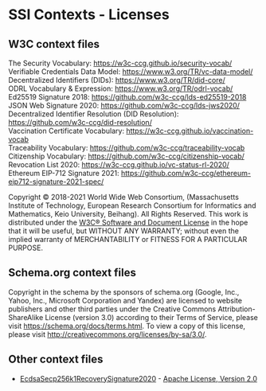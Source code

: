 # SSI Contexts - Licenses

## W3C context files

The Security Vocabulary: https://w3c-ccg.github.io/security-vocab/  
Verifiable Credentials Data Model: https://www.w3.org/TR/vc-data-model/  
Decentralized Identifiers (DIDs): https://www.w3.org/TR/did-core/  
ODRL Vocabulary & Expression: https://www.w3.org/TR/odrl-vocab/  
Ed25519 Signature 2018: https://github.com/w3c-ccg/lds-ed25519-2018  
JSON Web Signature 2020: https://github.com/w3c-ccg/lds-jws2020/  
Decentralized Identifier Resolution (DID Resolution): https://github.com/w3c-ccg/did-resolution/  
Vaccination Certificate Vocabulary: https://w3c-ccg.github.io/vaccination-vocab  
Traceability Vocabulary: https://github.com/w3c-ccg/traceability-vocab  
Citizenship Vocabulary: https://github.com/w3c-ccg/citizenship-vocab/
Revocation List 2020: https://w3c-ccg.github.io/vc-status-rl-2020/
Ethereum EIP-712 Signature 2021: https://github.com/w3c-ccg/ethereum-eip712-signature-2021-spec/

Copyright © 2018-2021 World Wide Web Consortium, (Massachusetts Institute of Technology, European Research Consortium for Informatics and Mathematics, Keio University, Beihang). All Rights Reserved. This work is distributed under the [W3C® Software and Document License][1] in the hope that it will be useful, but WITHOUT ANY WARRANTY; without even the implied warranty of MERCHANTABILITY or FITNESS FOR A PARTICULAR PURPOSE.

[1]: http://www.w3.org/Consortium/Legal/copyright-software

## Schema.org context files

Copyright in the schema by the sponsors of schema.org (Google, Inc., Yahoo, Inc., Microsoft Corporation and Yandex) are licensed to website publishers and other third parties under the Creative Commons Attribution-ShareAlike License (version 3.0) according to their Terms of Service, please visit https://schema.org/docs/terms.html. To view a copy of this license, please visit http://creativecommons.org/licenses/by-sa/3.0/.

## Other context files

- [EcdsaSecp256k1RecoverySignature2020](https://github.com/decentralized-identity/EcdsaSecp256k1RecoverySignature2020/) - [Apache License, Version 2.0](http://www.apache.org/licenses/)

